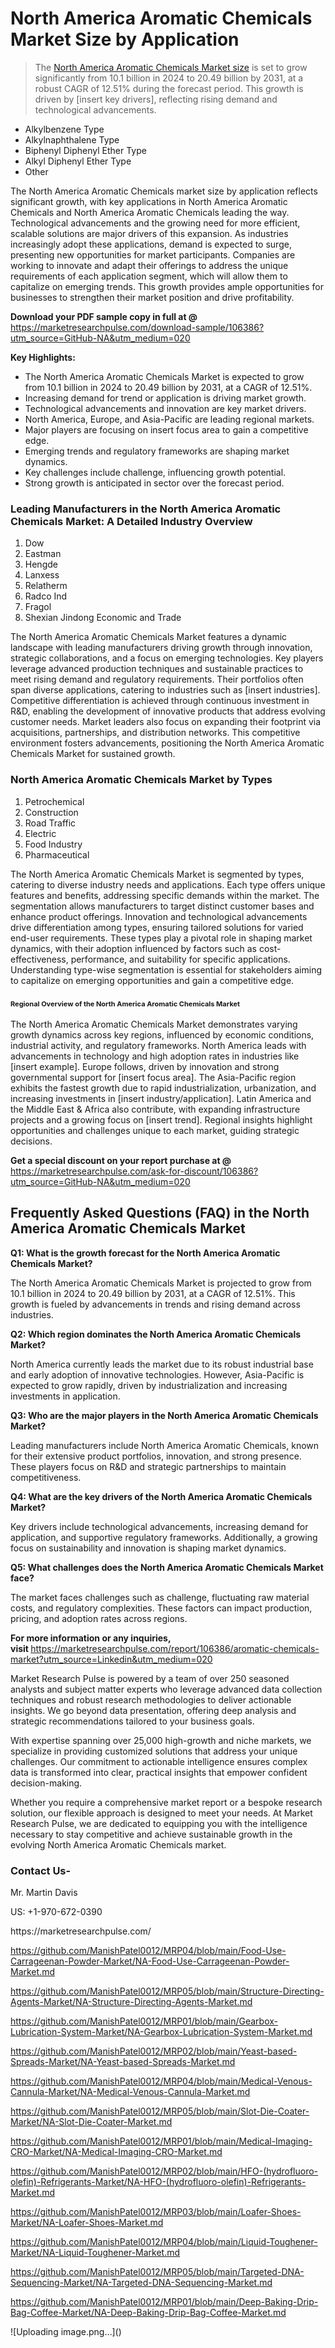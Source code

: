 <h1>North America Aromatic Chemicals Market&nbsp;Size by Application</h1><blockquote><p>The <a href="https://marketresearchpulse.com/download-sample/106386?utm_source=GitHub-NA&amp;utm_medium=020">North America Aromatic Chemicals Market size</a> is set to grow significantly from 10.1 billion in 2024 to 20.49 billion by 2031, at a robust CAGR of 12.51% during the forecast period. This growth is driven by [insert key drivers], reflecting rising demand and technological advancements.</p></blockquote><ul><li>Alkylbenzene Type<li> Alkylnaphthalene Type<li> Biphenyl Diphenyl Ether Type<li> Alkyl Diphenyl Ether Type<li> Other</li></ul><p>The North America Aromatic Chemicals market size by application reflects significant growth, with key applications in North America Aromatic Chemicals and North America Aromatic Chemicals leading the way. Technological advancements and the growing need for more efficient, scalable solutions are major drivers of this expansion. As industries increasingly adopt these applications, demand is expected to surge, presenting new opportunities for market participants. Companies are working to innovate and adapt their offerings to address the unique requirements of each application segment, which will allow them to capitalize on emerging trends. This growth provides ample opportunities for businesses to strengthen their market position and drive profitability.</p><p><strong>Download your PDF sample copy in full at @ </strong><a href="https://marketresearchpulse.com/download-sample/106386?utm_source=GitHub-NA&amp;utm_medium=020">https://marketresearchpulse.com/download-sample/106386?utm_source=GitHub-NA&amp;utm_medium=020</a></p><p><strong>Key Highlights: </strong></p><ul><li>The North America Aromatic Chemicals Market is expected to grow from 10.1 billion in 2024 to 20.49 billion by 2031, at a CAGR of 12.51%.</li><li>Increasing demand for trend or application is driving market growth.</li><li>Technological advancements and innovation are key market drivers.</li><li>North America, Europe, and Asia-Pacific are leading regional markets.</li><li>Major players are focusing on insert focus area to gain a competitive edge.</li><li>Emerging trends and regulatory frameworks are shaping market dynamics.</li><li>Key challenges include challenge, influencing growth potential.</li><li>Strong growth is anticipated in sector over the forecast period.</li></ul><h3>Leading Manufacturers in the North America Aromatic Chemicals Market: A Detailed Industry Overview</h3><ol><li>Dow</li><li>Eastman</li><li>Hengde</li><li>Lanxess</li><li>Relatherm</li><li>Radco Ind</li><li>Fragol</li><li>Shexian Jindong Economic and Trade</li></ol><div class="flex max-w-full flex-col flex-grow"><div class="min-h-8 text-message flex w-full flex-col items-end gap-2 whitespace-normal break-words [.text-message+&amp;]:mt-5" dir="auto" data-message-author-role="assistant" data-message-id="fd8432e4-4910-450d-b182-61b7bfb0a01f" data-message-model-slug="gpt-4o"><div class="flex w-full flex-col gap-1 empty:hidden first:pt-[3px]"><div class="markdown prose w-full break-words dark:prose-invert light"><p>The North America Aromatic Chemicals Market features a dynamic landscape with leading manufacturers driving growth through innovation, strategic collaborations, and a focus on emerging technologies. Key players leverage advanced production techniques and sustainable practices to meet rising demand and regulatory requirements. Their portfolios often span diverse applications, catering to industries such as [insert industries]. Competitive differentiation is achieved through continuous investment in R&amp;D, enabling the development of innovative products that address evolving customer needs. Market leaders also focus on expanding their footprint via acquisitions, partnerships, and distribution networks. This competitive environment fosters advancements, positioning the North America Aromatic Chemicals Market for sustained growth.</p></div></div></div></div><h3>North America Aromatic Chemicals Market by Types</h3><ol><li>Petrochemical<li> Construction<li> Road Traffic<li> Electric<li> Food Industry<li> Pharmaceutical</li></ol><div class="flex max-w-full flex-col flex-grow"><div class="min-h-8 text-message flex w-full flex-col items-end gap-2 whitespace-normal break-words [.text-message+&amp;]:mt-5" dir="auto" data-message-author-role="assistant" data-message-id="084470be-0bb7-4664-bddf-5156b4f41249" data-message-model-slug="gpt-4o-mini"><div class="flex w-full flex-col gap-1 empty:hidden first:pt-[3px]"><div class="markdown prose w-full break-words dark:prose-invert light"><p>The North America Aromatic Chemicals Market is segmented by types, catering to diverse industry needs and applications. Each type offers unique features and benefits, addressing specific demands within the market. The segmentation allows manufacturers to target distinct customer bases and enhance product offerings. Innovation and technological advancements drive differentiation among types, ensuring tailored solutions for varied end-user requirements. These types play a pivotal role in shaping market dynamics, with their adoption influenced by factors such as cost-effectiveness, performance, and suitability for specific applications. Understanding type-wise segmentation is essential for stakeholders aiming to capitalize on emerging opportunities and gain a competitive edge.</p></div></div></div></div><h3><span style="font-size: 11px;">Regional Overview of the North America Aromatic Chemicals Market</span></h3><div class="flex max-w-full flex-col flex-grow"><div class="min-h-8 text-message flex w-full flex-col items-end gap-2 whitespace-normal break-words [.text-message+&amp;]:mt-5" dir="auto" data-message-author-role="assistant" data-message-id="e9038762-ce64-4e30-91c9-9bd413514231" data-message-model-slug="gpt-4o-mini"><div class="flex w-full flex-col gap-1 empty:hidden first:pt-[3px]"><div class="markdown prose w-full break-words dark:prose-invert light"><p>The North America Aromatic Chemicals Market demonstrates varying growth dynamics across key regions, influenced by economic conditions, industrial activity, and regulatory frameworks. North America leads with advancements in technology and high adoption rates in industries like [insert example]. Europe follows, driven by innovation and strong governmental support for [insert focus area]. The Asia-Pacific region exhibits the fastest growth due to rapid industrialization, urbanization, and increasing investments in [insert industry/application]. Latin America and the Middle East &amp; Africa also contribute, with expanding infrastructure projects and a growing focus on [insert trend]. Regional insights highlight opportunities and challenges unique to each market, guiding strategic decisions.</p></div></div></div></div><p><strong>Get a special discount on your report purchase at @ </strong><a href="https://marketresearchpulse.com/ask-for-discount/106386?utm_source=GitHub-NA&amp;utm_medium=020">https://marketresearchpulse.com/ask-for-discount/106386?utm_source=GitHub-NA&amp;utm_medium=020</a></p><h2>Frequently Asked Questions (FAQ) in the North America Aromatic Chemicals Market</h2><p><strong>Q1: What is the growth forecast for the North America Aromatic Chemicals Market?</strong></p><p>The North America Aromatic Chemicals Market is projected to grow from 10.1 billion in 2024 to 20.49 billion by 2031, at a CAGR of 12.51%. This growth is fueled by advancements in trends and rising demand across industries.</p><p><strong>Q2: Which region dominates the North America Aromatic Chemicals Market?</strong></p><p>North America currently leads the market due to its robust industrial base and early adoption of innovative technologies. However, Asia-Pacific is expected to grow rapidly, driven by industrialization and increasing investments in application.</p><p><strong>Q3: Who are the major players in the North America Aromatic Chemicals Market?</strong></p><p>Leading manufacturers include North America Aromatic Chemicals, known for their extensive product portfolios, innovation, and strong presence. These players focus on R&amp;D and strategic partnerships to maintain competitiveness.</p><p><strong>Q4: What are the key drivers of the North America Aromatic Chemicals Market?</strong></p><p>Key drivers include technological advancements, increasing demand for application, and supportive regulatory frameworks. Additionally, a growing focus on sustainability and innovation is shaping market dynamics.</p><p><strong>Q5: What challenges does the North America Aromatic Chemicals Market face?</strong></p><p>The market faces challenges such as challenge, fluctuating raw material costs, and regulatory complexities. These factors can impact production, pricing, and adoption rates across regions.</p><p><strong>For more information or any inquiries, visit&nbsp;</strong><a href="https://marketresearchpulse.com/report/106386/aromatic-chemicals-market?utm_source=Linkedin&utm_medium=020">https://marketresearchpulse.com/report/106386/aromatic-chemicals-market?utm_source=Linkedin&utm_medium=020</a></p><p>Market Research Pulse is powered by a team of over 250 seasoned analysts and subject matter experts who leverage advanced data collection techniques and robust research methodologies to deliver actionable insights. We go beyond data presentation, offering deep analysis and strategic recommendations tailored to your business goals.</p><p>With expertise spanning over 25,000 high-growth and niche markets, we specialize in providing customized solutions that address your unique challenges. Our commitment to actionable intelligence ensures complex data is transformed into clear, practical insights that empower confident decision-making.</p><p>Whether you require a comprehensive market report or a bespoke research solution, our flexible approach is designed to meet your needs. At Market Research Pulse, we are dedicated to equipping you with the intelligence necessary to stay competitive and achieve sustainable growth in the evolving North America Aromatic Chemicals market.</p><h3><strong>Contact Us-</strong></h3><p>Mr. Martin Davis</p><p>US: +1-970-672-0390</p><p>https://marketresearchpulse.com/</p><p><a href="https://github.com/ManishPatel0012/MRP04/blob/main/Food-Use-Carrageenan-Powder-Market/NA-Food-Use-Carrageenan-Powder-Market.md">https://github.com/ManishPatel0012/MRP04/blob/main/Food-Use-Carrageenan-Powder-Market/NA-Food-Use-Carrageenan-Powder-Market.md</a></p><p><a href="https://github.com/ManishPatel0012/MRP05/blob/main/Structure-Directing-Agents-Market/NA-Structure-Directing-Agents-Market.md">https://github.com/ManishPatel0012/MRP05/blob/main/Structure-Directing-Agents-Market/NA-Structure-Directing-Agents-Market.md</a></p><p><a href="https://github.com/ManishPatel0012/MRP01/blob/main/Gearbox-Lubrication-System-Market/NA-Gearbox-Lubrication-System-Market.md">https://github.com/ManishPatel0012/MRP01/blob/main/Gearbox-Lubrication-System-Market/NA-Gearbox-Lubrication-System-Market.md</a></p><p><a href="https://github.com/ManishPatel0012/MRP02/blob/main/Yeast-based-Spreads-Market/NA-Yeast-based-Spreads-Market.md">https://github.com/ManishPatel0012/MRP02/blob/main/Yeast-based-Spreads-Market/NA-Yeast-based-Spreads-Market.md</a></p><p><a href="https://github.com/ManishPatel0012/MRP04/blob/main/Medical-Venous-Cannula-Market/NA-Medical-Venous-Cannula-Market.md">https://github.com/ManishPatel0012/MRP04/blob/main/Medical-Venous-Cannula-Market/NA-Medical-Venous-Cannula-Market.md</a></p><p><a href="https://github.com/ManishPatel0012/MRP05/blob/main/Slot-Die-Coater-Market/NA-Slot-Die-Coater-Market.md">https://github.com/ManishPatel0012/MRP05/blob/main/Slot-Die-Coater-Market/NA-Slot-Die-Coater-Market.md</a></p><p><a href="https://github.com/ManishPatel0012/MRP01/blob/main/Medical-Imaging-CRO-Market/NA-Medical-Imaging-CRO-Market.md">https://github.com/ManishPatel0012/MRP01/blob/main/Medical-Imaging-CRO-Market/NA-Medical-Imaging-CRO-Market.md</a></p><p><a href="https://github.com/ManishPatel0012/MRP02/blob/main/HFO-(hydrofluoro-olefin)-Refrigerants-Market/NA-HFO-(hydrofluoro-olefin)-Refrigerants-Market.md">https://github.com/ManishPatel0012/MRP02/blob/main/HFO-(hydrofluoro-olefin)-Refrigerants-Market/NA-HFO-(hydrofluoro-olefin)-Refrigerants-Market.md</a></p><p><a href="https://github.com/ManishPatel0012/MRP03/blob/main/Loafer-Shoes-Market/NA-Loafer-Shoes-Market.md">https://github.com/ManishPatel0012/MRP03/blob/main/Loafer-Shoes-Market/NA-Loafer-Shoes-Market.md</a></p><p><a href="https://github.com/ManishPatel0012/MRP04/blob/main/Liquid-Toughener-Market/NA-Liquid-Toughener-Market.md">https://github.com/ManishPatel0012/MRP04/blob/main/Liquid-Toughener-Market/NA-Liquid-Toughener-Market.md</a></p><p><a href="https://github.com/ManishPatel0012/MRP05/blob/main/Targeted-DNA-Sequencing-Market/NA-Targeted-DNA-Sequencing-Market.md">https://github.com/ManishPatel0012/MRP05/blob/main/Targeted-DNA-Sequencing-Market/NA-Targeted-DNA-Sequencing-Market.md</a></p><p><a href="https://github.com/ManishPatel0012/MRP01/blob/main/Deep-Baking-Drip-Bag-Coffee-Market/NA-Deep-Baking-Drip-Bag-Coffee-Market.md">https://github.com/ManishPatel0012/MRP01/blob/main/Deep-Baking-Drip-Bag-Coffee-Market/NA-Deep-Baking-Drip-Bag-Coffee-Market.md</a></p>
![Uploading image.png…]()
